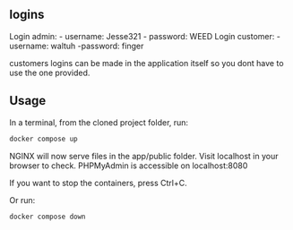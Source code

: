 ## logins

Login admin:
    - username: Jesse321
    - password: WEED
Login customer:
    - username: waltuh
    -password: finger

customers logins can be made in the application itself so you dont have to use the one provided.

## Usage

In a terminal, from the cloned project folder, run:
```bash
docker compose up
```

NGINX will now serve files in the app/public folder. Visit localhost in your browser to check.
PHPMyAdmin is accessible on localhost:8080

If you want to stop the containers, press Ctrl+C. 

Or run:
```bash
docker compose down
```